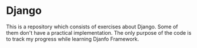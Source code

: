 # Django

This is a repository which consists of exercises about Django. Some of them don't have a practical implementation. The only purpose of the code is to track my progress while learning Djanfo Framework.
